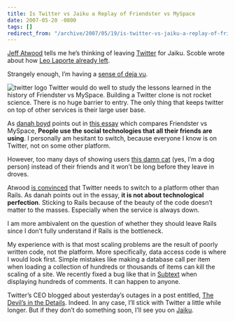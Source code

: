 ```yaml
---
title: Is Twitter vs Jaiku a Replay of Friendster vs MySpace
date: 2007-05-20 -0800
tags: []
redirect_from: "/archive/2007/05/19/is-twitter-vs-jaiku-a-replay-of-friendster-vs-myspace.aspx/"
---
```


[Jeff Atwood](http://codinghorror.com/blog/ "CodingHorror") tells me
he’s thinking of leaving [Twitter](http://twitter.com/ "Twitter") for
Jaiku. Scoble wrote about how [Leo Laporte already
left](http://scobleizer.com/2007/04/06/leo-laporte-leaves-twitter-for-jaiku/ "Leo Laporte Leaves Twitter").

Strangely enough, I’m having a [sense of deja
vu](http://friendster.com/ "Friendster").

![twitter
logo](https://haacked.com/images/haacked_com/WindowsLiveWriter/IsTwittervsJaikuaReplayofFriendstervsMyS_129E3/twitter_thumb.png)
Twitter would do well to study the lessons learned in the history of
Friendster vs MySpace. Building a Twitter clone is not rocket science.
There is no huge barrier to entry. The only thing that keeps twitter on
top of other services is their large user base.

As [danah boyd](http://www.zephoria.org/thoughts/ "Danah’s Blog") points
out in [this
essay](http://www.danah.org/papers/FriendsterMySpaceEssay.html "Friendster vs MySpace")
which compares Friendster vs MySpace, **People use the social
technologies that all their friends are using**. I personally am
hesitant to switch, because everyone I know is on Twitter, not on some
other platform.

However, too many days of showing users [this damn
cat](https://haacked.com/archive/2007/05/20/how-to-build-twitter-in-one-line-of-code.aspx "My Post On Twitter")
(yes, I’m a dog person) instead of their friends and it won’t be long
before they leave in droves.

Atwood [is
convinced](http://www.codinghorror.com/blog/archives/000838.html "Twitter: Service vs Platform")
that Twitter needs to switch to a platform other than Rails. As danah
points out in the essay, **it is not about technological perfection**.
Sticking to Rails because of the beauty of the code doesn’t matter to
the masses. Especially when the service is always down.

I am more ambivalent on the question of whether they should leave Rails
since I don’t fully understand if Rails is the bottleneck.

My experience with is that most scaling problems are the result of
poorly written code, not the platform. More specifically, data access
code is where I would look first. Simple mistakes like making a database
call per item when loading a collection of hundreds or thousands of
items can kill the scaling of a site. We recently fixed a bug like that
in [Subtext](http://subtextproject.com/ "Subtext Project") when
displaying hundreds of comments. It can happen to anyone.

Twitter’s CEO blogged about yesterday’s outages in a post entitled, [The
Devil’s in the
Details](http://twitter.com/blog/2007/05/devils-in-details.html "The Devil is in the Details").
Indeed. In any case, I’ll stick with Twitter a little while longer. But
if they don’t do something soon, I’ll see you on
[Jaiku](http://jaiku.com/ "Jaiku").

